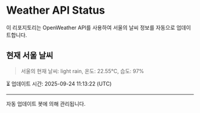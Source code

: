 
# Weather API Status

이 리포지토리는 OpenWeather API를 사용하여 서울의 날씨 정보를 자동으로 업데이트합니다.

## 현재 서울 날씨
> 서울의 현재 날씨: light rain, 온도: 22.55°C, 습도: 97%

⏳ 업데이트 시간: 2025-09-24 11:13:22 (UTC)

---
자동 업데이트 봇에 의해 관리됩니다.
